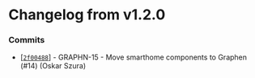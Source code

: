 # Changelog from v1.2.0
### Commits
* [[`2f00488`](http://github.com/coda-it/graphen/commit/2f00488ab7ed1681e48148edb0234129136a547a)] - GRAPHN-15 - Move smarthome components to Graphen (#14) (Oskar Szura)